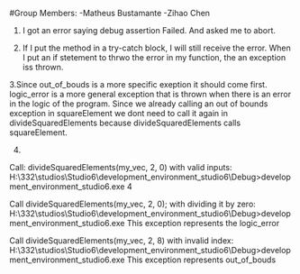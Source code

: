 #Group Members:
-Matheus Bustamante
-Zihao Chen

1. I got an error saying debug assertion Failed. And asked me to abort. 

2. If I put the method in a try-catch block, I will still receive the error. 
When I put an if stetement to thrwo the error in my function, the an exception iss thrown.

3.Since out_of_bouds is a more specific exeption it should come first. logic_error is a more 
general exception that is thrown when there is an error in the logic of the program.
Since we already calling an out of bounds exception in squareElement we dont need to call it again in 
divideSquaredElements because divideSquaredElements calls squareElement. 

4. 

Call: divideSquaredElements(my_vec, 2, 0) with valid inputs:
H:\332\studios\Studio6\development_environment_studio6\Debug>development_environment_studio6.exe
4

Call divideSquaredElements(my_vec, 2, 0); with dividing it by zero:
H:\332\studios\Studio6\development_environment_studio6\Debug>development_environment_studio6.exe
This exception represents the logic_error

Call  divideSquaredElements(my_vec, 2, 8) with invalid index:
H:\332\studios\Studio6\development_environment_studio6\Debug>development_environment_studio6.exe
This exception represents out_of_bouds
